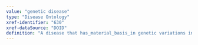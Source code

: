 ```yaml
---
value: "genetic disease"
type: "Disease Ontology"
xref-identifier: "630"
xref-dataSource: "DOID"
definition: "A disease that has_material_basis_in genetic variations in the human genome."
---
```

